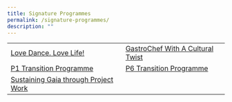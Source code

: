 ```yaml
---
title: Signature Programmes
permalink: /signature-programmes/
description: ""
---
```

<table>
<tbody>
<tr>
<td><a href="/departments/physical-n-health-education-cca-n-aesthetics/love-dance-love-life">Love Dance. Love Life!</a></td>
<td><a href="/signature-programmes/innochef-with-a-cultural-twist" target="">GastroChef With A Cultural Twist</a></td>
</tr>
<tr>
<td><a href="/signature-programmes/p1-transition-programme">P1 Transition Programme</a></td>
<td><a href="/student-development/primary-6-transition-programme-ready-sec-go/">P6 Transition Programme</a></td>
</tr>
<tr>
<td><a href="/departments/curriculum-innovation-n-educational-technology/sustaining-gaia-through-project-work" target="">Sustaining Gaia through Project Work</a></td>
</tr>
</tbody>
</table>
